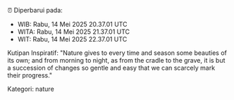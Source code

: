 ⏰ Diperbarui pada:
- WIB: Rabu, 14 Mei 2025 20.37.01 UTC
- WITA: Rabu, 14 Mei 2025 21.37.01 UTC
- WIT: Rabu, 14 Mei 2025 22.37.01 UTC

Kutipan Inspiratif:
"Nature gives to every time and season some beauties of its own; and from morning to night, as from the cradle to the grave, it is but a succession of changes so gentle and easy that we can scarcely mark their progress."


Kategori: nature


